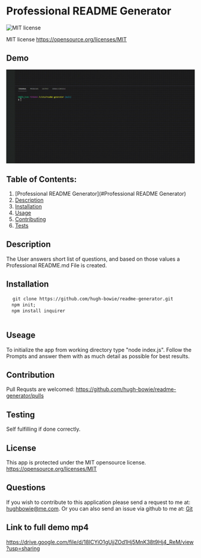 

  # Professional README Generator

  ![MIT license](https://img.shields.io/badge/License-MIT-yellow.svg)
  
  MIT license https://opensource.org/licenses/MIT


## Demo
<p align="center">
  <img width="700" align="center" src='https://github.com/hugh-bowie/readme-generator/blob/main/assets/readme-demo%20(1).gif' alt='demo'/>
  </p>
  
 
  
  ## Table of Contents:

  1. [Professional README Generator](#Professional README Generator)
  2. [Description](###description)
  3. [Installation](###installation) 
  4. [Usage](###usage) 
  5. [Contributing](###contributing)
  6. [Tests](###tests)
 


  ## Description 


  The User answers short list of questions, and based on those values a Professional README.md File is created. 


  ## Installation
  <pre>
  <code>git clone https://github.com/hugh-bowie/readme-generator.git
  npm init;
  npm install inquirer</code>
  </pre>
  
  ## Useage 
  
  To initialize the app from working directory type "node index.js".
  Follow the Prompts and answer them with as much detail as possible for best results.


  ## Contribution

  Pull Requsts are welcomed:
  https://github.com/hugh-bowie/readme-generator/pulls


  ## Testing


  Self fulfilling if done correctly.


  ## License
  
  
  This app is protected under the MIT opensource license.
  https://opensource.org/licenses/MIT


  ## Questions


  If you wish to contribute to this application please send a request to me at: hughbowie@me.com.
  Or you can also send an issue via github to me at: [Git](github.com/hugh-bowie/)


  ## Link to full demo mp4
  
  https://drive.google.com/file/d/18ICYiO1gUjjZOd1Hj5MnK38t9Hj4_ReM/view?usp=sharing
